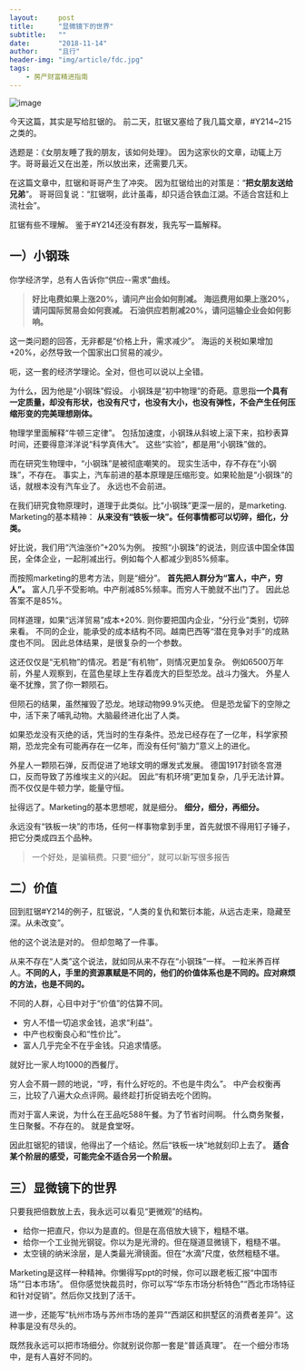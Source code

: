 ```yaml
---
layout:     post
title:      "显微镜下的世界"
subtitle:   ""
date:       "2018-11-14"
author:     "且行"
header-img: "img/article/fdc.jpg"
tags:
    - 房产财富精进指南
---
```


![image](http://upload-images.jianshu.io/upload_images/3836857-2141705529c9dddd.jpg?imageMogr2/auto-orient/strip%7CimageView2/2/w/1240)

今天这篇，其实是写给肛锯的。
前二天，肛锯又塞给了我几篇文章，#Y214~215之类的。

选题是：《女朋友睡了我的朋友，该如何处理》。
因为这家伙的文章，动辄上万字。哥哥最近又在出差，所以放出来，还需要几天。

在这篇文章中，肛锯和哥哥产生了冲突。
因为肛锯给出的对策是：“**把女朋友送给兄弟**”。
哥哥回复说：“肛锯啊，此计虽毒，却只适合铁血江湖。不适合宫廷和上流社会”。

肛锯有些不理解。
鉴于#Y214还没有群发，我先写一篇解释。

## 一）小钢珠

你学经济学，总有人告诉你“供应--需求”曲线。

> **好比电费如果上涨20%，请问产出会如何削减。**
> **海运费用如果上涨20%，请问国际贸易会如何衰减。**
> **石油供应若削减20%，请问运输企业会如何影响。**

这一类问题的回答，无非都是“价格上升，需求减少”。
海运的关税如果增加+20%，必然导致一个国家出口贸易的减少。

呃，这一套的经济学理论。全对，但也可以说以上全错。

为什么，因为他是“小钢珠”假设。
小钢珠是“初中物理”的奇葩。意思指**一个具有一定质量，却没有形状，也没有尺寸，也没有大小，也没有弹性，不会产生任何压缩形变的完美理想刚体。**

物理学里面解释“牛顿三定律”。
包括加速度，小钢珠从斜坡上滚下来，掐秒表算时间，还要得意洋洋说“科学真伟大”。
这些“实验”，都是用“小钢珠”做的。

而在研究生物理中，“小钢珠”是被彻底嘲笑的。
现实生活中，存不存在“小钢珠”，不存在。
事实上，汽车前进的基本原理是压缩形变。如果轮胎是“小钢珠”的话，就根本没有汽车业了。
永远也不会前进。

在我们研究食物原理时，道理于此类似。比“小钢珠”更深一层的，是marketing.
Marketing的基本精神：
**从来没有“铁板一块”。任何事情都可以切碎，细化，分类。**

好比说，我们用“汽油涨价”+20%为例。
按照“小钢珠”的说法，则应该中国全体国民，全体企业，一起削减出行。例如每个人都减少到85%频率。

而按照marketing的思考方法，则是“细分”。
**首先把人群分为“富人，中产，穷人”。**
富人几乎不受影响。中产削减85%频率。而穷人干脆就不出门了。
因此总答案不是85%。

同样道理，如果“远洋贸易”成本+20%.
则你要把国内企业，“分行业”类别，切碎来看。
不同的企业，能承受的成本结构不同。越南巴西等“潜在竞争对手”的成熟度也不同。
因此总体结果，是很复杂的一个参数。

这还仅仅是“无机物”的情况。若是“有机物”，则情况更加复杂。
例如6500万年前，外星人观察到，在蓝色星球上生存着庞大的巨型恐龙。战斗力强大。
外星人毫不犹豫，赏了你一颗陨石。

但陨石的结果，虽然摧毁了恐龙。地球动物99.9%灭绝。
但是恐龙留下的空隙之中，活下来了哺乳动物。大脑最终进化出了人类。

如果恐龙没有灭绝的话，凭当时的生存条件。恐龙已经存在了一亿年，科学家预期，恐龙完全有可能再存在一亿年，而没有任何“脑力”意义上的进化。

外星人一颗陨石弹，反而促进了地球文明的爆发式发展。
德国1917封锁冬宫港口，反而导致了苏维埃主义的兴起。
因此“有机环境”更加复杂，几乎无法计算。而不仅仅是牛顿力学，能量守恒。

扯得远了。Marketing的基本思想呢，就是细分。
**细分，细分，再细分。**

永远没有“铁板一块”的市场，任何一样事物拿到手里，首先就恨不得用钉子锤子，把它分类成四五个品种。

> 一个好处，是骗稿费。只要“细分”，就可以新写很多报告

## 二）价值

回到肛锯#Y214的例子，肛锯说，“人类的复仇和繁衍本能，从远古走来，隐藏至深。从未改变”。

他的这个说法是对的。
但却忽略了一件事。

从来不存在“人类”这个说法，就如同从来不存在“小钢珠”一样。
一粒米养百样人。**不同的人，手里的资源禀赋是不同的，他们的价值体系也是不同的。应对麻烦的方法，也是不同的。**

不同的人群，心目中对于“价值”的估算不同。

*   穷人不惜一切追求金钱，追求“利益”。
*   中产也权衡良心和“性价比”。
*   富人几乎完全不在乎金钱。只追求情感。

就好比一家人均1000的西餐厅。

穷人会不屑一顾的地说，“哼，有什么好吃的。不也是牛肉么”。
中产会权衡再三，比较了八遍大众点评网。最终趁打折促销去吃个团购。

而对于富人来说，为什么在王品吃588午餐。为了节省时间啊。
什么商务聚餐，生日聚餐。不存在的。
就是食堂呀。

因此肛锯犯的错误，他得出了一个结论。然后“铁板一块”地就刻印上去了。
**适合某个阶层的感受，可能完全不适合另一个阶层。**

## 三）显微镜下的世界

只要我把倍数放上去，我永远可以看见“更微观”的结构。

*   给你一把直尺，你以为是直的。但是在高倍放大镜下，粗糙不堪。
*   给你一个工业抛光钢锭。你以为是光滑的。但在隧道显微镜下，粗糙不堪。
*   太空镜的纳米涂层，是人类最光滑镜面。但在“水滴”尺度，依然粗糙不堪。

Marketing是这样一种精神。你懒得写ppt的时候，你可以跟老板汇报“中国市场”“日本市场”。
但你感觉快裁员时，你可以写“华东市场分析特色”“西北市场特征和针对促销”。然后你又找到了活干。

进一步，还能写“杭州市场与苏州市场的差异”“西湖区和拱墅区的消费者差异”。这种事是没有尽头的。

既然我永远可以把市场细分。你就别说你那一套是“普适真理”。
在一个细分市场中，是有人喜好不同的。
